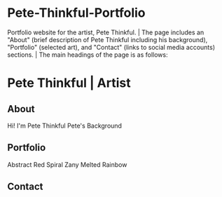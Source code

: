 # Pete-Thinkful-Portfolio
Portfolio website for the artist, Pete Thinkful. |
The page includes an "About" (brief description of Pete Thinkful including his background), "Portfolio" (selected art), and "Contact" (links to social media accounts) sections. |
The main headings of the page is as follows:
# Pete Thinkful | Artist
## About
Hi! I'm Pete Thinkful
Pete's Background
## Portfolio
Abstract Red
Spiral Zany
Melted Rainbow
## Contact

